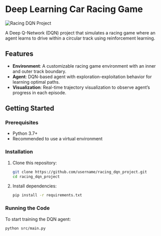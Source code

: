 # Deep Learning Car Racing Game

![Racing DQN Project](docs/images/racing_track.png)

A Deep Q-Network (DQN) project that simulates a racing game where an agent learns to drive within a circular track using reinforcement learning.

## Features
- **Environment**: A customizable racing game environment with an inner and outer track boundary.
- **Agent**: DQN-based agent with exploration-exploitation behavior for learning optimal paths.
- **Visualization**: Real-time trajectory visualization to observe agent’s progress in each episode.

## Getting Started

### Prerequisites
- Python 3.7+
- Recommended to use a virtual environment

### Installation
1. Clone this repository:
   ```bash
   git clone https://github.com/username/racing_dqn_project.git
   cd racing_dqn_project
   ```
2. Install dependencies:
   ```bash
   pip install -r requirements.txt
   ```

### Running the Code
To start training the DQN agent:
```bash
python src/main.py
